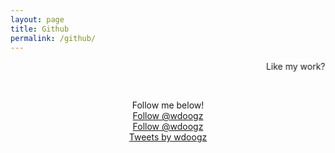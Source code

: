 ```yaml
---
layout: page
title: Github
permalink: /github/
---
```


<span class="page-tagline"><marquee scrollamount="3" behavior="alternate" scrolldelay="225">Like my work?</marquee></span>



<div class="post-content-download">
  <p>
    <br />
  </p>
  <div class="download">
    <center><i class="fa fa-heart"></i>  Follow me below!  <i class="fa fa-heart"></i></center>
    <center><a class="github-button" href="https://github.com/wdoogz" data-color-scheme="no-preference: dark; light: light; dark: dark;" data-show-count="true" aria-label="Follow @wdoogz on GitHub">Follow @wdoogz</a></center>
    <center><a href="https://twitter.com/wdoogz?ref_src=twsrc%5Etfw" class="twitter-follow-button" data-show-count="false">Follow @wdoogz</a><script async src="https://platform.twitter.com/widgets.js" charset="utf-8"></script></center>
    <center><a class="twitter-timeline" href="https://twitter.com/wdoogz?ref_src=twsrc%5Etfw">Tweets by wdoogz</a> <script async src="https://platform.twitter.com/widgets.js" charset="utf-8"></script></center>
  </div>
</div>
